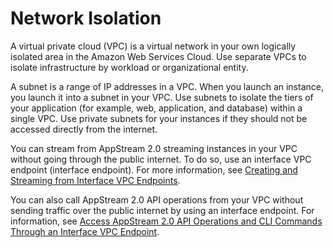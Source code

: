 # Network Isolation<a name="network-isolation"></a>

A virtual private cloud \(VPC\) is a virtual network in your own logically isolated area in the Amazon Web Services Cloud\. Use separate VPCs to isolate infrastructure by workload or organizational entity\.

A subnet is a range of IP addresses in a VPC\. When you launch an instance, you launch it into a subnet in your VPC\. Use subnets to isolate the tiers of your application \(for example, web, application, and database\) within a single VPC\. Use private subnets for your instances if they should not be accessed directly from the internet\.

You can stream from AppStream 2\.0 streaming instances in your VPC without going through the public internet\. To do so, use an interface VPC endpoint \(interface endpoint\)\. For more information, see [Creating and Streaming from Interface VPC Endpoints](creating-streaming-from-interface-vpc-endpoints.md)\.

You can also call AppStream 2\.0 API operations from your VPC without sending traffic over the public internet by using an interface endpoint\. For information, see [Access AppStream 2\.0 API Operations and CLI Commands Through an Interface VPC Endpoint](access-api-cli-through-interface-vpc-endpoint.md)\.